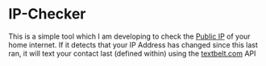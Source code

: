 IP-Checker
==========

This is a simple tool which I am developing to check the [Public IP](https://www.ipify.org) of your home internet. If it detects that your IP Address has changed since this last ran, it will text your contact last (defined within) using the [textbelt.com](http://www.textbelt.com) API

